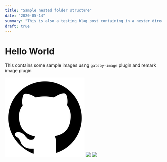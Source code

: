 ```yaml
---
title: "Sample nested folder structure"
date: "2020-05-14"
summary: "This is also a testing blog post containing in a nester directory structure and some sample images"
draft: true
---
```


# Hello World

This contains some sample images using `gatsby-image` plugin and remark image plugin

![](github-153-675523.png)
![](mepref.gif)
![](https://pandao.github.io/editor.md/examples/images/8.jpg)